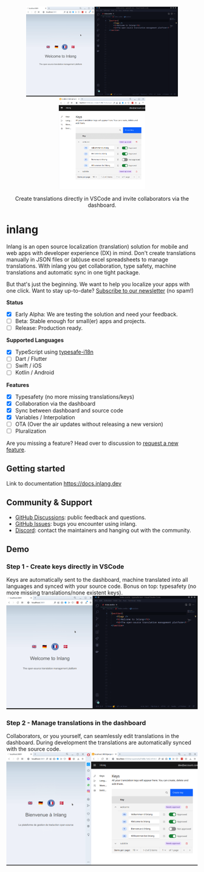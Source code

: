<p align="center">
    <img width="400rem" src="./assets/step1.gif">
    <img height="240rem" src="./assets/step2-half.gif">
</p>
<p align="center">
  Create translations directly in VSCode and invite collaborators via the dashboard.
</p>


# inlang

Inlang is an open source localization (translation) solution for mobile and web apps with developer experience (DX) in mind. Don't create translations manually in JSON files or (ab)use excel spreadsheets to manage translations. With inlang you get collaboration, type safety, machine translations and automatic sync in one tight package.

But that's just the beginning. We want to help you localize your apps with one click. Want to stay up-to-date? [Subscribe to our newsletter](TODO) (no spam!)


**Status**

- [x] Early Alpha: We are testing the solution and need your feedback.
- [ ] Beta: Stable enough for small(er) apps and projects.
- [ ] Release: Production ready.

**Supported Languages**
- [x] TypeScript using [typesafe-i18n](https://github.com/ivanhofer/typesafe-i18n)
- [ ] Dart / Flutter
- [ ] Swift / iOS
- [ ] Kotlin / Android  

**Features**
- [x] Typesafety (no more missing translations/keys)
- [x] Collaboration via the dashboard 
- [x] Sync between dashboard and source code
- [x] Variables / Interpolation
- [ ] OTA (Over the air updates without releasing a new version)
- [ ] Pluralization

Are you missing a feature? Head over to discussion to [request a new feature](https://github.com/inlang/inlang/discussions).

## Getting started

Link to documentation
https://docs.inlang.dev

## Community & Support

- [GitHub Discussions](https://github.com/inlang/inlang/discussions): public feedback and questions.
- [GitHub Issues](https://github.com/inlang/inlang/issues): bugs you encounter using inlang.
- [Discord](https://discord.gg/CUkj4fgz5K): contact the maintainers and hanging out with the community.



## Demo

### Step 1 - Create keys directly in VSCode
Keys are automatically sent to the dashboard, machine translated into all languages and synced with your source code. Bonus on top: typesafety (no more missing translations/none existent keys). 
![Create keys directly in VSCode which are automatically sent to the dashboard and injected into the code](./assets/step1.gif)

### Step 2 - Manage translations in the dashboard
Collaborators, or you yourself, can seamlessly edit translations in the dashboard. During development the translations are automatically synced with the source code.
![Editing and syncing translations from the dashboard to source code](./assets/step2.gif)


